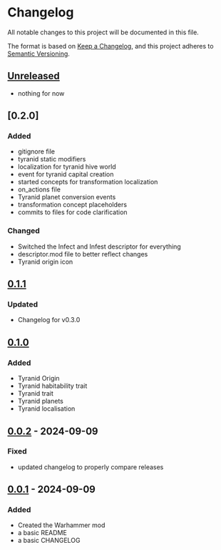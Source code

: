 # Changelog

All notable changes to this project will be documented in this file.

The format is based on [Keep a Changelog](https://keepachangelog.com/en/1.1.0/),
and this project adheres to [Semantic Versioning](https://semver.org/spec/v2.0.0.html).

## [Unreleased]

- nothing for now

## [0.2.0]

### Added

- gitignore file
- tyranid static modifiers
- localization for tyranid hive world
- event for tyranid capital creation
- started concepts for transformation localization
- on_actions file
- Tyranid planet conversion events
- transformation concept placeholders
- commits to files for code clarification

### Changed

- Switched the Infect and Infest descriptor for everything
- descriptor.mod file to better reflect changes
- Tyranid origin icon

## [0.1.1]

### Updated 

- Changelog for v0.3.0

## [0.1.0]

### Added

- Tyranid Origin
- Tyranid habitability trait
- Tyranid trait
- Tyranid planets
- Tyranid localisation

## [0.0.2] - 2024-09-09

### Fixed

- updated changelog to properly compare releases

## [0.0.1] - 2024-09-09

### Added

- Created the Warhammer mod
- a basic README
- a basic CHANGELOG

[Unreleased]: https://github.com/VargrSkaoi/Warhammer/compare/v0.3.0...HEAD
[0.1.1]: https://github.com/VargrSkaoi/Warhammer/compare/v0.1.0...v0.1.1
[0.1.0]: https://github.com/VargrSkaoi/Warhammer/compare/v0.0.2...v0.1.0
[0.0.2]: https://github.com/VargrSkaoi/Warhammer/compare/v0.0.1...v0.0.2
[0.0.1]: https://github.com/VargrSkaoi/Warhammer/releases/tag/v0.0.1